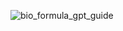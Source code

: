![bio_formula_gpt_guide](https://github.com/user-attachments/assets/da0dd1d2-7108-4d34-b390-a4bbb1dc433d)
